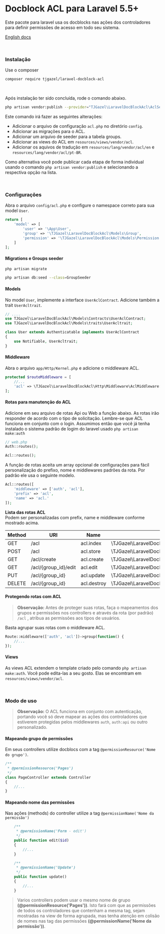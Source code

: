 # Docblock ACL para Laravel 5.5+

Este pacote para laravel usa os docblocks nas ações dos controladores para definir permissões de acesso
em todo seu sistema.

[English docs](README_en.md)

<br>

### Instalação

Use o composer

```bash
composer require tjgazel/laravel-docblock-acl
```

<br>

Após instalação ter sido concluída, rode o comando abaixo.

```bash
php artisan vendor:publish --provider="TJGazel\LaravelDocBlockAcl\AclServiceProvider"
```

Este comando irá fazer as seguintes alterações:

-   Adicionar o arquivo de configuração `acl.php` no diretório `config`.
-   Adicionar as migrações para o ACL.
-   Adicionar um arquivo de seeder para a tabela groups.
-   Adicionar as views do ACL em `resources/views/vendor/acl`.
-   Adicionar os aquivos de tradução em `resources/lang/vendor/acl/en` e `resources/lang/vendor/acl/pt-BR`.

Como alternativa você pode publicar cada etapa de forma individual usando o comando `php artisan vendor:publish` e selecionando a respectiva opção na lista.

<br>

### Configurações

Abra o arquivo `config/acl.php` e configure o namespace correto para sua model `User`.

```php
return [
    'model' => [
        'user' => '\App\User',
        'group' => '\TJGazel\LaravelDocBlockAcl\Models\Group',
        'permission' => '\TJGazel\LaravelDocBlockAcl\Models\Permission'
    ]
];
```

#### Migrations e Groups seeder

```bash
php artisan migrate
```

```bash
php artisan db:seed --class=GroupSeeder
```

#### Models

No model `User`, implemente a interface `UserAclContract`. Adicione também a trait `UserAcltrait`.

```php
// ....
use TJGazel\LaravelDocBlockAcl\Models\Contracts\UserAclContract;
use TJGazel\LaravelDocBlockAcl\Models\traits\UserAcltrait;

class User extends Authenticatable implements UserAclContract
{
    use Notifiable, UserAcltrait;
}
```

#### Middleware

Abra o arquivo `app/Http/Kernel.php` e adicione o middleware ACL.

```php
protected $routeMiddleware = [
    //...
    'acl' => \TJGazel\LaravelDocBlockAcl\Http\Middleware\AclMiddleware::class,
];
```

#### Rotas para manutenção do ACL

Adicione em seu arquivo de rotas Api ou Web a função abaixo. As rotas irão responder de acordo com o tipo de solicitação. Lembre-se que ACL funciona em conjunto com o login. Assumimos então que você já tenha instalado o sistema padrão de logim do laravel usado `php artisan make:auth`

```php
// web.php
Auth::routes();

Acl::routes();
```

A função de rotas aceita um array opcional de configurações para fácil personalização do prefixo, nome e middlewares padrões da rota. Por padrão ele usa o seguinte modelo.

```php
Acl::routes([
    'middleware' => ['auth', 'acl'],
    'prefix' => 'acl',
    'name' => 'acl.'
]);
```

**Lista das rotas ACL** <br>
Podem ser personalizadas com prefix, name e middleware conforme mostrado acima.

| Method | URI                  | Name        | Controller                                                         | Middleware |
| ------ | -------------------- | ----------- | ------------------------------------------------------------------ | ---------- |
| GET    | /acl                 | acl.index   | \TJGazel\LaravelDocBlockAcl\Http\Controllers\AclController@index   | auth,acl   |
| POST   | /acl                 | acl.store   | \TJGazel\LaravelDocBlockAcl\Http\Controllers\AclController@store   | auth,acl   |
| GET    | /acl/create          | acl.create  | \TJGazel\LaravelDocBlockAcl\Http\Controllers\AclController@create  | auth,acl   |
| GET    | /acl/{group_id}/edit | acl.edit    | \TJGazel\LaravelDocBlockAcl\Http\Controllers\AclController@edit    | auth,acl   |
| PUT    | /acl/{group_id}      | acl.update  | \TJGazel\LaravelDocBlockAcl\Http\Controllers\AclController@update  | auth,acl   |
| DELETE | /acl/{group_id}      | acl.destroy | \TJGazel\LaravelDocBlockAcl\Http\Controllers\AclController@destroy | auth,acl   |

#### Protegendo rotas com ACL

> **Observação:**
> Antes de proteger suas rotas, faça o mapeamentos dos grupos e permissões nos controllers e através da rota (por padrão) `/acl` , atribua as permissões aos tipos de usuários.

Basta agrupar suas rotas com o middleware ACL.

```php
Route::middleware(['auth', 'acl'])->group(function() {
    //...
});
```

#### Views

As views ACL extendem o template criado pelo comando `php artisan make:auth`. Você pode edita-las a seu gosto. Elas se encomtram em `resources/views/vendor/acl`.

<br>

### Modo de uso

> **Observação:**
> O ACL funciona em conjunto com autenticação, portando você só deve mapear as ações dos controladores que estiverem protegidas pelos middlewares `auth`, `auth:api` ou outro personalizado.

#### Mapeando grupo de permissões

Em seus controllers utilize docblocs com a tag `@permissionResource('Nome do grupo')`.

```php
/**
 * @permissionResource('Pages')
 */
class PageController extends Controller
{
    //...
}
```

#### Mapeando nome das permissões

Nas ações (methods) do controller utilize a tag `@permissionName('Nome da permissão')`

```php
    /**
     * @permissionName('Form - edit')
     */
    public function edit($id)
    {
        //...
    }

    /**
     * @permissionName('Update')
     */
    public function update()
    {
        //...
    }
```

> Varios controllers podem usar o mesmo nome de grupo **(@permissionResource('Pages'))**. Isto fará com que as permissões de todos os controladores que contenham a mesma tag, sejam mostradas na view de forma agrupada, mas tenha atenção em colisão de nomes nas tag das permissões **(@permissionName('Nome da permissão'))**.
